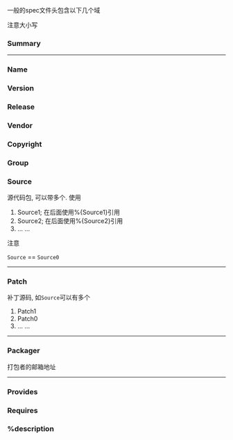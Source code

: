 一般的spec文件头包含以下几个域

注意大小写

### Summary

---

### Name

### Version

### Release

### Vendor

### Copyright

### Group

### Source

源代码包, 可以带多个. 使用


1. Source1; 在后面使用%{Source1}引用
2. Source2; 在后面使用%{Source2}引用
3. ... ...

注意

`Source` == `Source0`

---


### Patch

补丁源码, 如`Source`可以有多个
1. Patch1
2. Patch0
3. ... ...


---


### Packager
打包者的邮箱地址

---

### Provides


### Requires



### %description
